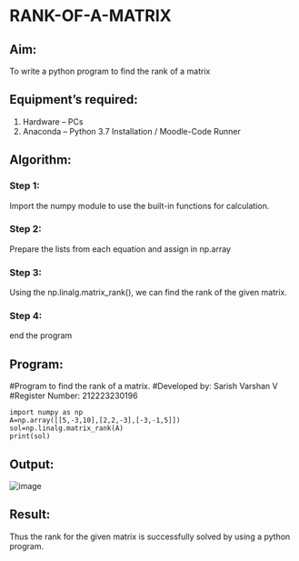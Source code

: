 # RANK-OF-A-MATRIX
## Aim:
To write a python program to find the rank of a matrix

## Equipment’s required:
1. 	Hardware – PCs
2. 	Anaconda – Python 3.7 Installation / Moodle-Code Runner

## Algorithm:
### Step 1:
Import the numpy module to use the built-in functions for calculation.
### Step 2:
Prepare the lists from each equation and assign in np.array
### Step 3:
Using the np.linalg.matrix_rank(), we can find the rank of the given matrix.
### Step 4:
end the program

## Program:
#Program to find the rank of a matrix.
#Developed by: Sarish Varshan V
#Register Number: 212223230196
```
import numpy as np
A=np.array([[5,-3,10],[2,2,-3],[-3,-1,5]])
sol=np.linalg.matrix_rank(A)
print(sol)
```

## Output:
![image](https://github.com/sarishvarshan/RANK-OF-A-MATRIX/assets/152167665/97aec716-15f2-4e8b-b2da-87c816b3b5ef)


## Result:
Thus the rank for the given matrix is successfully solved by  using a python program.


